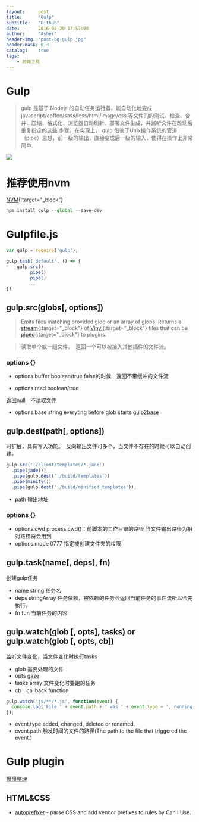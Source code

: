 ```yaml
---
layout:     post
title:      "Gulp"
subtitle:   "Github"
date:       2016-05-20 17:57:00
author:     "Asher"
header-img: "post-bg-gulp.jpg"
header-mask: 0.3
catalog:    true
tags:
    - 前端工具
---
```


# Gulp

> gulp 是基于 Nodejs 的自动任务运行器，能自动化地完成javascript/coffee/sass/less/html/image/css
> 等文件的的测试、检查、合并、压缩、格式化、浏览器自动刷新、部署文件生成，并监听文件在改动后重复指定的这些
> 步骤。在实现上， gulp 
> 借鉴了Unix操作系统的管道（pipe）思想，前一级的输出，直接变成后一级的输入，使得在操作上非常简单.

![](http://o7d3ayvg2.bkt.clouddn.com/gulp-detail.jpg)

# 推荐使用nvm

[NVM](https://github.com/creationix/nvm){:target="_block"}

```javascript
npm install gulp --global --save-dev
```

# Gulpfile.js

```javascript
var gulp = require('gulp');

gulp.task('default', () => {
    gulp.src()
        .pipe()
        .pipe()
        ...
})

```

## gulp.src(globs[, options])

> Emits files matching provided glob or an array of globs.
> Returns a [stream](http://nodejs.org/api/stream.html){:target="_block"} of 
> [Vinyl](https://github.com/gulpjs/vinyl-fs){:target="_block"} files that can be
> [piped](https://nodejs.org/api/stream.html#stream_readable_pipe_destination_options){:target="_block"} to plugins.

> 读取单个或一组文件，　返回一个可以被接入其他插件的文件流。

### options {}

* options.buffer boolean/true
false的时候　返回不带缓冲的文件流

* options.read boolean/true

返回null　不读取文件

* options.base string everyting before glob starts [gulp2base](https://github.com/contra/glob2base)


## gulp.dest(path[, options])

可扩展，具有写入功能。　反向输出文件可多个，当文件不存在的时候可以自动创建。

```javascript
gulp.src('./client/templates/*.jade')
  .pipe(jade())
  .pipe(gulp.dest('./build/templates'))
  .pipe(minify())
  .pipe(gulp.dest('./build/minified_templates'));
```


* path 输出地址

### options {}

* options.cwd process.cwd()：前脚本的工作目录的路径 当文件输出路径为相对路径将会用到
* options.mode 0777 指定被创建文件夹的权限


## gulp.task(name[, deps], fn)

创建gulp任务

* name string 任务名
* deps stringArray 任务依赖，被依赖的任务会返回当前任务的事件流所以会先执行。
* fn fun 当前任务的内容


## gulp.watch(glob [, opts], tasks) or gulp.watch(glob [, opts, cb])

监听文件变化，当文件变化时执行tasks

* glob 需要处理的文件
* opts [gaze](https://github.com/shama/gaze)
* tasks array 文件变化时要跑的任务
* cb　callback function

```javascript
gulp.watch('js/**/*.js', function(event) {
  console.log('File ' + event.path + ' was ' + event.type + ', running tasks...');
});
```

* event.type added, changed, deleted or renamed.
* event.path 触发时间的文件的路径(The path to the file that triggered the event.)

# Gulp plugin

[慢慢整理](http://www.open-open.com/lib/view/open1426232157888.html)

## HTML&CSS

* [autoprefixer](https://github.com/postcss/autoprefixer) - parse CSS and add vendor prefixes to rules by Can I Use.